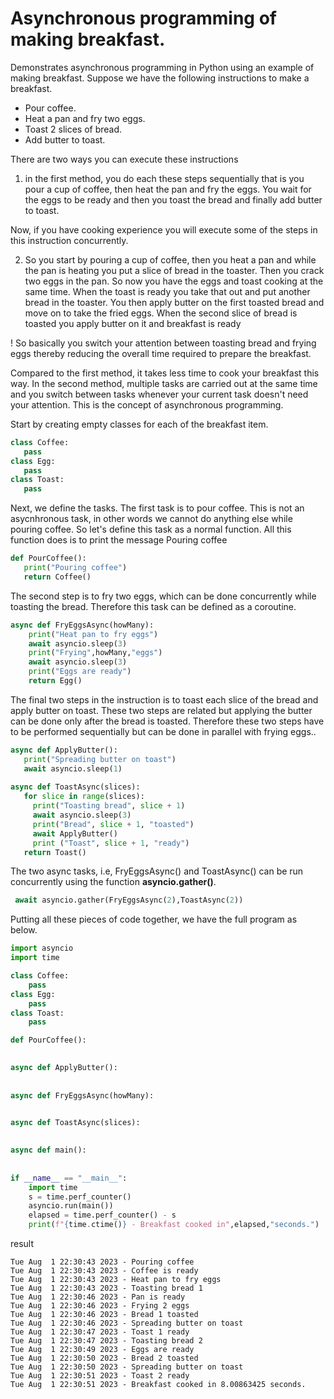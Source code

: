# Asynchronous programming of making breakfast.

Demonstrates asynchronous programming in Python using an example of making breakfast. Suppose we have the following instructions to make a breakfast.

- Pour coffee.
- Heat a pan and fry two eggs.
- Toast 2 slices of bread.
- Add butter to toast.

There are two ways you can execute these instructions 
1. in the first method, you do each these steps sequentially that is you pour a cup of coffee, then heat the pan and fry the eggs. You wait for the eggs to be ready and then you toast the bread and finally add butter to toast.

Now, if you have cooking experience you will execute some of the steps in this instruction concurrently.

2. So you start by pouring a cup of coffee, then you heat a pan and while the pan is heating you put a slice of bread in the toaster. Then you crack two eggs in the pan. So now you have the eggs and toast cooking at the same time. When the toast is ready you take that out and put another bread in the toaster. You then apply butter on the first toasted bread and move on to take the fried eggs. When the second slice of bread is toasted you apply butter on it and breakfast is ready

! So basically you switch your attention between toasting bread and frying eggs thereby reducing the overall time required to prepare the breakfast.

Compared to the first method, it takes less time to cook your breakfast this way. In the second method, multiple tasks are carried out at the same time and you switch between tasks whenever your current task doesn't need your attention. This is the concept of asynchronous programming.

Start by creating empty classes for each of the breakfast item.

```python
class Coffee:
   pass
class Egg:
   pass
class Toast:
   pass
```

Next, we define the tasks. The first task is to pour coffee. This is not an asycnhronous task, in other words we cannot do anything else while pouring coffee. So let's define this task as a normal function. All this function does is to print the message Pouring coffee

```python
def PourCoffee():
   print("Pouring coffee")
   return Coffee()
```

The second step is to fry two eggs, which can be done concurrently while toasting the bread. Therefore this task can be defined as a coroutine.

```python
async def FryEggsAsync(howMany):
    print("Heat pan to fry eggs")
    await asyncio.sleep(3)
    print("Frying",howMany,"eggs")
    await asyncio.sleep(3)
    print("Eggs are ready")
    return Egg()
 ```

 The final two steps in the instruction is to toast each slice of the bread and apply butter on toast. These two steps are related but applying the butter can be done only after the bread is toasted. Therefore these two steps have to be performed sequentially but can be done in parallel with frying eggs..

 ```python
 async def ApplyButter():
    print("Spreading butter on toast")
    await asyncio.sleep(1)
    
async def ToastAsync(slices):
    for slice in range(slices):
      print("Toasting bread", slice + 1)
      await asyncio.sleep(3)
      print("Bread", slice + 1, "toasted")
      await ApplyButter()
      print ("Toast", slice + 1, "ready")
    return Toast()
```

The two async tasks, i.e, FryEggsAsync() and ToastAsync() can be run concurrently using the function **asyncio.gather()**.

```python
 await asyncio.gather(FryEggsAsync(2),ToastAsync(2))
```

Putting all these pieces of code together, we have the full program as below.

```python
import asyncio
import time

class Coffee:
    pass
class Egg:
    pass
class Toast:
    pass

def PourCoffee():
    

async def ApplyButter():
    
  
async def FryEggsAsync(howMany):
    

async def ToastAsync(slices):
    

async def main():
    
    
if __name__ == "__main__":
    import time
    s = time.perf_counter()
    asyncio.run(main())
    elapsed = time.perf_counter() - s
    print(f"{time.ctime()} - Breakfast cooked in",elapsed,"seconds.")
 ```

 result
 ```
Tue Aug  1 22:30:43 2023 - Pouring coffee
Tue Aug  1 22:30:43 2023 - Coffee is ready
Tue Aug  1 22:30:43 2023 - Heat pan to fry eggs
Tue Aug  1 22:30:43 2023 - Toasting bread 1
Tue Aug  1 22:30:46 2023 - Pan is ready
Tue Aug  1 22:30:46 2023 - Frying 2 eggs
Tue Aug  1 22:30:46 2023 - Bread 1 toasted
Tue Aug  1 22:30:46 2023 - Spreading butter on toast
Tue Aug  1 22:30:47 2023 - Toast 1 ready
Tue Aug  1 22:30:47 2023 - Toasting bread 2
Tue Aug  1 22:30:49 2023 - Eggs are ready
Tue Aug  1 22:30:50 2023 - Bread 2 toasted
Tue Aug  1 22:30:50 2023 - Spreading butter on toast
Tue Aug  1 22:30:51 2023 - Toast 2 ready
Tue Aug  1 22:30:51 2023 - Breakfast cooked in 8.00863425 seconds.
```